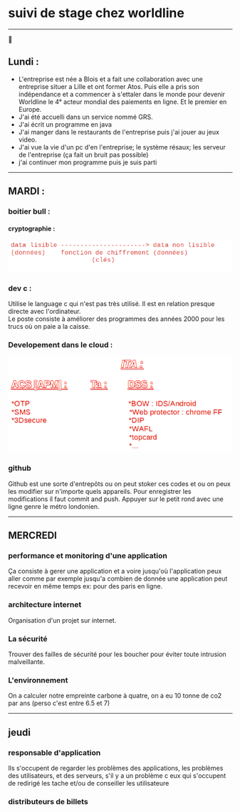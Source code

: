 # suivi de stage chez worldline

<hr>

🎺

## Lundi :

* L'entreprise est née a Blois et a fait une collaboration avec une entreprise situer a 
Lille et ont former Atos. Puis elle a pris son indépendance et a commencer à s'ettaler dans
le monde pour devenir Worldline le 4ᵉ acteur mondial des paiements en ligne. Et le premier 
en Europe.
* J'ai été accuelli dans un service nommé GRS.
* J'ai écrit un programme en java
* J'ai manger dans le restaurants de l'entreprise puis j'ai jouer au jeux video.
* J'ai vue la vie d'un pc d'en l'entreprise; le système résaux; les serveur de l'entreprise
(ça fait un bruit pas possible)
* j'ai continuer mon programme puis je suis parti

<hr>


## MARDI :

### boitier bull :

#### cryptographie :

![img_2.png](image/img_2.png)

### dev c :

Utilise le language c qui n'est pas très utilisé. Il est
en relation presque directe avec l'ordinateur.  
Le poste consiste à améliorer des programmes des années 2000 pour les trucs
où on paie a la caisse.

### Developement dans le cloud :

![img_1.png](image/img_1.png)

### github 
Github est une sorte d'entrepôts ou on peut stoker ces codes et ou on peux les 
modifier sur n'importe quels appareils.
Pour enregistrer les modifications il faut commit and push.
Appuyer sur le petit rond avec une ligne genre le métro londonien.

<hr>

## MERCREDI

### performance et monitoring d'une application
Ça consiste à gerer une application et a voire jusqu'où l'application peux aller comme par 
exemple jusqu'a combien de donnée une application peut recevoir en même temps 
ex: pour des paris en ligne.

### architecture internet
Organisation d'un projet sur internet.

###  La sécurité 
Trouver des failles de sécurité pour les boucher pour éviter toute intrusion malveillante.

### L'environnement
On a calculer notre empreinte carbone à quatre, on a eu 10 tonne de co2 par ans
(perso c'est entre 6.5 et 7)

<hr>

## jeudi 

### responsable d'application
Ils s'occupent de regarder les problèmes des applications, les problèmes des utilisateurs,
et des serveurs, s'il y a un problème c eux qui s'occupent de redirigé les tache et/ou 
de conseiller les utilisateure

### distributeurs de billets

